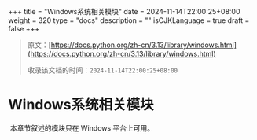 +++
title = "Windows系统相关模块"
date = 2024-11-14T22:00:25+08:00
weight = 320
type = "docs"
description = ""
isCJKLanguage = true
draft = false
+++

> 原文：[https://docs.python.org/zh-cn/3.13/library/windows.html](https://docs.python.org/zh-cn/3.13/library/windows.html)
>
> 收录该文档的时间：`2024-11-14T22:00:25+08:00`

# Windows系统相关模块

​	本章节叙述的模块只在 Windows 平台上可用。
